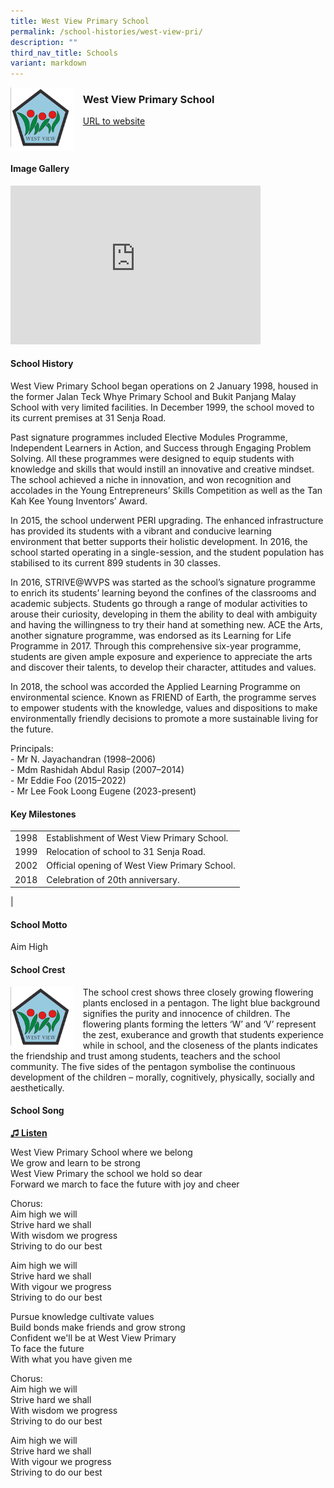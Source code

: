 ```yaml
---
title: West View Primary School
permalink: /school-histories/west-view-pri/
description: ""
third_nav_title: Schools
variant: markdown
---
```

<img align="left" style="width:20%;margin-right:15px;" src="/images/westviewpri1.png">

### **West View Primary School**
[URL to website](https://westviewpri.moe.edu.sg/) 

<br clear="left">

#### **Image Gallery**
<iframe src="https://docs.google.com/presentation/d/e/2PACX-1vTq0g6IAhZg2jM2tqF1NjT2gh4FSBczQT7Hn7GvJEw1NDBFhaqPeAjOXiVQ10oF5tW5oaHSz4Eruqci/embed?start=false&amp;loop=true&amp;delayms=5000" frameborder="0" width="400" height="254" allowfullscreen="true"></iframe>




#### **School History**
West View Primary School began operations on 2 January 1998, housed in the former Jalan Teck Whye Primary School and Bukit Panjang Malay School with very limited facilities. In December 1999, the school moved to its current premises at 31 Senja Road.

Past signature programmes included Elective Modules Programme, Independent Learners in Action, and Success through Engaging Problem Solving. All these programmes were designed to equip students with knowledge and skills that would instill an innovative and creative mindset. The school achieved a niche in innovation, and won recognition and accolades in the Young Entrepreneurs’ Skills Competition as well as the Tan Kah Kee Young Inventors’ Award.

In 2015, the school underwent PERI upgrading. The enhanced infrastructure has provided its students with a vibrant and conducive learning environment that better supports their holistic development. In 2016, the school started operating in a single-session, and the student population has stabilised to its current 899 students in 30 classes.

In 2016, STRIVE@WVPS&nbsp;was started as the school’s signature programme to enrich its students’ learning beyond the confines of the classrooms and academic subjects. Students go through a range of modular activities to arouse their curiosity, developing in them the ability to deal with ambiguity and having the willingness to try their hand at something new. ACE the Arts, another signature programme, was endorsed as its Learning for Life Programme in 2017. Through this comprehensive six-year programme, students are given ample exposure and experience to appreciate the arts and discover their talents, to develop their character, attitudes and values.

In 2018, the school was accorded the Applied Learning Programme on environmental science. Known as FRIEND of Earth, the&nbsp;programme serves to empower students with the knowledge, values and dispositions to make environmentally friendly decisions to promote a more sustainable living for the future.&nbsp;

Principals:<br>
\- Mr N. Jayachandran (1998–2006)<br>
\- Mdm Rashidah Abdul Rasip (2007–2014)<br>
\- Mr Eddie Foo (2015–2022) <br>
\- Mr Lee Fook Loong Eugene (2023-present)

#### **Key Milestones**

|  |  |
|:---:|---|
| 1998 | Establishment of West View Primary School. |
| 1999 | Relocation of school to 31 Senja Road. |
| 2002 | Official opening of West View Primary School. |
| 2018 | Celebration of 20th anniversary. |
|

#### **School Motto**
Aim High

#### **School Crest**
<img align="left" style="width:20%;margin-right:15px;" src="/images/westviewpri1.png">

The school crest shows three closely growing flowering plants enclosed in a pentagon. The light blue background signifies the purity and innocence of children. The flowering plants forming the letters ‘W’ and ‘V’ represent the zest, exuberance and growth that students experience while in school, and the closeness of the plants indicates the friendship and trust among students, teachers and the school community. The five sides of the pentagon symbolise the continuous development of the children – morally, cognitively, physically, socially and aesthetically.

#### **School Song**
<a href="https://drive.google.com/file/d/130Y3pB19_3wwq233Vox9tiVaUz6ldksd/view?usp=share_link" target="_blank">**♫ Listen**</a>


West View Primary School where we belong<br>
We grow and learn to be strong<br>
West View Primary the school we hold so dear<br>
Forward we march to face the future with joy and cheer

Chorus:<br>
Aim high we will<br>
Strive hard we shall<br>
With wisdom we progress<br>
Striving to do our best

Aim high we will<br>
Strive hard we shall<br>
With vigour we progress<br>
Striving to do our best

Pursue knowledge cultivate values<br>
Build bonds make friends and grow strong<br>
Confident we'll be at West View Primary<br>
To face the future<br>
With what you have given me

Chorus:<br>
Aim high we will<br>
Strive hard we shall<br>
With wisdom we progress<br>
Striving to do our best

Aim high we will<br>
Strive hard we shall<br>
With vigour we progress<br>
Striving to do our best